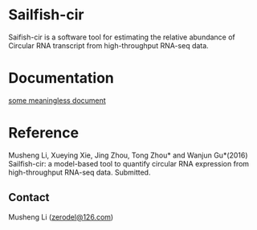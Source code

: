 # Sailfish-cir #

Saifish-cir is a software tool for estimating the relative abundance of Circular RNA transcript from high-throughput RNA-seq data.

# Documentation #    

[some meaningless document](foo.bar)

# Reference #
Musheng Li, Xueying Xie, Jing Zhou, Tong Zhou* and Wanjun Gu*(2016) Sailfish-cir: a model-based tool to quantify circular RNA expression from high-throughput RNA-seq data. Submitted.


## Contact ##
Musheng Li (zerodel@126.com) 